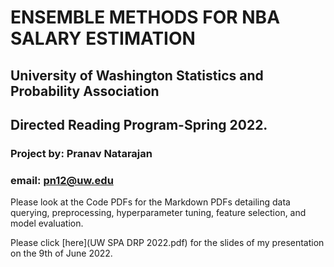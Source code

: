# ENSEMBLE METHODS FOR NBA SALARY ESTIMATION
## University of Washington Statistics and Probability Association 
## Directed Reading Program-Spring 2022.
### Project by: Pranav Natarajan
### email: pn12@uw.edu


Please look at the Code PDFs for the Markdown PDFs detailing data querying, 
preprocessing, hyperparameter tuning, feature selection, and model evaluation.

Please click [here](UW SPA DRP 2022.pdf) for the slides of my presentation on the 9th of June 2022.
